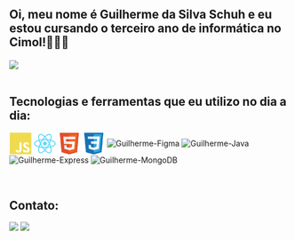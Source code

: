 ## Oi, meu nome é Guilherme da Silva Schuh e eu estou cursando o terceiro ano de informática no Cimol!🚀🚀🚀

<a href="https://github.com/Zecreitas/convoychat">
  <img height=200 align="center" src="https://github-readme-stats.vercel.app/api/top-langs?username=Zecreitas&theme=radical&layout=compact&langs_count=8&card_width=320" />
</a>

<div style="display: inline_block"><br>
  <h2>Tecnologias e ferramentas que eu utilizo no dia a dia:</h2>
  <img align="center" alt="Guilherme-Js" height="40" width="40" src="https://raw.githubusercontent.com/devicons/devicon/master/icons/javascript/javascript-plain.svg">
  <img align="center" alt="Guilherme-React" height="40" width="40" src="https://raw.githubusercontent.com/devicons/devicon/master/icons/react/react-original.svg">
  <img align="center" alt="Guilherme-HTML" height="40" width="40" src="https://raw.githubusercontent.com/devicons/devicon/master/icons/html5/html5-original.svg">
  <img align="center" alt="Guilherme-CSS" height="40" width="40" src="https://raw.githubusercontent.com/devicons/devicon/master/icons/css3/css3-original.svg">
  <img align="center" alt="Guilherme-Figma" height="40" width="40" src="https://cdn.jsdelivr.net/gh/devicons/devicon@latest/icons/figma/figma-original.svg" />
  <img align="center" alt="Guilherme-Java" height="40" width="40" src="https://cdn.jsdelivr.net/gh/devicons/devicon@latest/icons/java/java-original.svg" />  
  <img align="center" alt="Guilherme-Express" height="40" width="40" src="https://cdn.jsdelivr.net/gh/devicons/devicon@latest/icons/express/express-original.svg" />
  <img align="center" alt="Guilherme-MongoDB"  height="40" width="40" src="https://cdn.jsdelivr.net/gh/devicons/devicon@latest/icons/mongodb/mongodb-original-wordmark.svg" />
</div>

  
  <br><h2>Contato:</h2>
<div> 
  <a href = "mailto:schuh.gui@gmail.com"><img src="https://img.shields.io/badge/-Gmail-%23333?style=for-the-badge&logo=gmail&logoColor=white" target="_blank"></a>
  <a href="https://www.linkedin.com/in/guilhermeschuh/" target="_blank"><img src="https://img.shields.io/badge/-LinkedIn-%230077B5?style=for-the-badge&logo=linkedin&logoColor=white" target="_blank"></a> 
  
</div>
